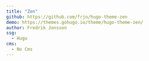 ```yaml
---
title: "Zen"
github: https://github.com/frjo/hugo-theme-zen
demo: https://themes.gohugo.io/theme/hugo-theme-zen/
author: Fredrik Jonsson
ssg:
  - Hugo
cms:
  - No Cms
---
```

